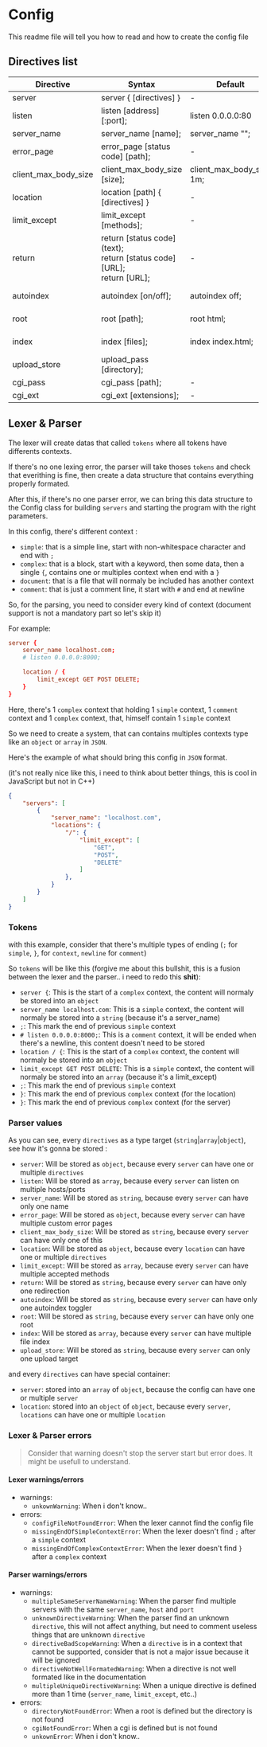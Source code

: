 # Config

This readme file will tell you how to read and how to create the config file

## Directives list


| Directive             | Syntax                                                                               | Default                  | Context          |
|-----------------------|--------------------------------------------------------------------------------------|--------------------------|------------------|
| server                | server { [directives] }                                                              | -                        | -                |
| listen                | listen [address][:port];                                                             | listen 0.0.0.0:80        | server           |
| server_name           | server_name [name];                                                                  | server_name "";          | server           |
| error_page            | error_page [status code] [path];                                                     | -                        | server, location |
| client_max_body_size  | client_max_body_size [size];                                                         | client_max_body_size 1m; | server, location |
| location              | location [path] { [directives] }                                                     | -                        | server, location |
| limit_except          | limit_except [methods];                                                              | -                        | location         |
| return                | return [status code] (text); <br /> return [status code] [URL]; <br /> return [URL]; | -                        | server, location |
| autoindex             | autoindex [on/off];                                                                  | autoindex off;           | server, location |
| root                  | root [path];                                                                         | root html;               | server, location |
| index                 | index [files];                                                                       | index index.html;        | server, location |
| upload_store          | upload_pass [directory];                                                             |                          | server, location |
| cgi_pass              | cgi_pass [path];                                                                     | -                        | location         |
| cgi_ext               | cgi_ext [extensions];                                                                | -                        | location         |

## Lexer & Parser

The lexer will create datas that called `tokens` where all tokens have differents contexts.

If there's no one lexing error, the parser will take thoses `tokens` and check that everithing is fine, then create a data structure that contains everything properly formated.

After this, if there's no one parser error, we can bring this data structure to the Config class for building `servers` and starting the program with the right parameters.


In this config, there's different context :
- `simple`: that is a simple line, start with non-whitespace character and end with `;`
- `complex`: that is a block, start with a keyword, then some data, then a single `{`, contains one or multiples context when end with a `}`
- `document`: that is a file that will normaly be included has another context
- `comment`: that is just a comment line, it start with `#` and end at newline

So, for the parsing, you need to consider every kind of context (document support is not a mandatory part so let's skip it)

For example:
```conf
server {
	server_name localhost.com;
	# listen 0.0.0.0:8000;

	location / {
		limit_except GET POST DELETE;
	}
}
```

Here, there's 1 `complex` context that holding 1 `simple` context, 1 `comment` context and 1 `complex` context, that, himself contain 1 `simple` context

So we need to create a system, that can contains multiples contexts type like an `object` or `array` in `JSON`.

Here's the example of what should bring this config in `JSON` format.

(it's not really nice like this, i need to think about better things, this is cool in JavaScript but not in C++)
```json
{
	"servers": [
		{
			"server_name": "localhost.com",
			"locations": {
				"/": {
					"limit_except": [
						"GET",
						"POST",
						"DELETE"
					]
				},
			}
		}
	]
}
```

### Tokens

with this example, consider that there's multiple types of ending (`;` for `simple`, `}`, for `context`, `newline` for `comment`)

So `tokens` will be like this (forgive me about this bullshit, this is a fusion between the lexer and the parser.. i need to redo this **shit**):
- `server {`: This is the start of a `complex` context, the content will normaly be stored into an `object`
- `server_name localhost.com`: This is a `simple` context, the content will normaly be stored into a `string` (because it's a server_name)
- `;`: This mark the end of previous `simple` context
- `# listen 0.0.0.0:8000;`: This is a `comment` context, it will be ended when there's a newline, this content doesn't need to be stored
- `location / {`: This is the start of a `complex` context, the content will normaly be stored into an `object`
- `limit_except GET POST DELETE`: This is a `simple` context, the content will normaly be stored into an `array` (because it's a limit_except)
- `;`: This mark the end of previous `simple` context
- `}`: This mark the end of previous `complex` context (for the location)
- `}`: This mark the end of previous `complex` context (for the server)

### Parser values

As you can see, every `directives` as a type target (`string`|`array`|`object`), see how it's gonna be stored :
- `server`: Will be stored as `object`, because every `server` can have one or multiple `directives`
- `listen`: Will be stored as `array`, because every `server` can listen on multiple hosts/ports
- `server_name`: Will be stored as `string`, because every `server` can have only one name
- `error_page`: Will be stored as `object`, because every `server` can have multiple custom error pages
- `client_max_body_size`: Will be stored as `string`, because every `server` can have only one of this
- `location`: Will be stored as `object`, because every `location` can have one or multiple `directives`
- `limit_except`: Will be stored as `array`, because every `server` can have multiple accepted methods
- `return`: Will be stored as `string`, because every `server` can have only one redirection
- `autoindex`: Will be stored as `string`, because every `server` can have only one autoindex toggler
- `root`: Will be stored as `string`, because every `server` can have only one root
- `index`: Will be stored as `array`, because every `server` can have multiple file index
- `upload_store`: Will be stored as `string`, because every `server` can only one upload target

and every `directives` can have special container:
- `server`: stored into an `array` of `object`, because the config can have one or multiple `server`
- `location`: stored into an `object` of `object`, because every `server`, `locations` can have one or multiple `location`


### Lexer & Parser errors

> Consider that warning doesn't stop the server start but error does.
It might be usefull to understand.

#### Lexer warnings/errors

- warnings:
  - `unkownWarning`: When i don't know..
- errors:
  - `configFileNotFoundError`: When the lexer cannot find the config file
  - `missingEndOfSimpleContextError`: When the lexer doesn't find `;` after a `simple` context
  - `missingEndOfComplexContextError`: When the lexer doesn't find `}` after a `complex` context

#### Parser warnings/errors

- warnings:
  - `multipleSameServerNameWarning`: When the parser find multiple servers with the same `server_name`, `host` and `port`
  - `unknownDirectiveWarning`: When the parser find an unknown `directive`, this will not affect anything, but need to comment useless things that are unknown `directive`
  - `directiveBadScopeWarning`: When a `directive` is in a context that cannot be supported, consider that is not a major issue because it will be ignored
  - `directiveNotWellFormatedWarning`: When a directive is not well formated like in the documentation
  - `multipleUniqueDirectiveWarning`: When a unique directive is defined more than 1 time (`server_name`, `limit_except`, etc..)
- errors:
  - `directoryNotFoundError`: When a root is defined but the directory is not found
  - `cgiNotFoundError`: When a cgi is defined but is not found
  - `unkownError`: When i don't know..